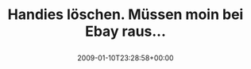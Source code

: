 ---
retweeted: false
source: <a href="http://twitter.com" rel="nofollow">Twitter Web Client</a>
entities:
  hashtags: []
  symbols: []
  user_mentions: []
  urls: []
display_text_range:
- '0'
- '45'
favorite_count: '0'
id_str: '1109919701'
truncated: false
retweet_count: '0'
id: '1109919701'
created_at: Sat Jan 10 23:28:58 +0000 2009
favorited: false
full_text: Handies löschen. Müssen moin bei Ebay raus...
lang: de
tags:
- pesos/twitter
date: '2009-01-10T23:28:58+00:00'
src: https://twitter.com/bascht/status/1109919701
original_url: https://twitter.com/bascht/status/1109919701
type: twitter_tweet
text: Handies löschen. Müssen moin bei Ebay raus...
title: 'Handies löschen. Müssen moin bei Ebay raus...

  '

---